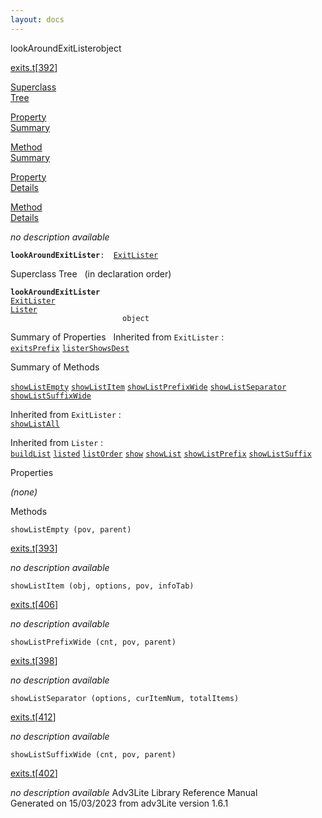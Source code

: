 ```yaml
---
layout: docs
---
```

<span class="title">lookAroundExitLister</span><span class="type">object</span>

[exits.t](../file/exits.t.html)\[[392](../source/exits.t.html#392)\]

[Superclass  
Tree](#_SuperClassTree_)

[Property  
Summary](#_PropSummary_)

[Method  
Summary](#_MethodSummary_)

[Property  
Details](#_Properties_)

[Method  
Details](#_Methods_)



*no description available*

**`lookAroundExitLister`**` :   `[`ExitLister`](../object/ExitLister1.html)



<span id="_SuperClassTree_"></span>



<span class="hdln">Superclass Tree</span>   (in declaration order)



**`lookAroundExitLister`**  
[`ExitLister`](../object/ExitLister1.html)  
[`Lister`](../object/Lister.html)  
`                         object`  
<span id="_PropSummary_"></span>



<span class="hdln">Summary of Properties</span>  
Inherited from `ExitLister` :  
[`exitsPrefix`](../object/ExitLister1.html#exitsPrefix) [`listerShowsDest`](../object/ExitLister1.html#listerShowsDest)



<span id="_MethodSummary_"></span>



<span class="hdln">Summary of Methods</span>  



[`showListEmpty`](#showListEmpty) [`showListItem`](#showListItem) [`showListPrefixWide`](#showListPrefixWide) [`showListSeparator`](#showListSeparator) [`showListSuffixWide`](#showListSuffixWide)

Inherited from `ExitLister` :  
[`showListAll`](../object/ExitLister1.html#showListAll)

Inherited from `Lister` :  
[`buildList`](../object/Lister.html#buildList) [`listed`](../object/Lister.html#listed) [`listOrder`](../object/Lister.html#listOrder) [`show`](../object/Lister.html#show) [`showList`](../object/Lister.html#showList) [`showListPrefix`](../object/Lister.html#showListPrefix) [`showListSuffix`](../object/Lister.html#showListSuffix)

<span id="_Properties_"></span>



<span class="hdln">Properties</span>  



*(none)* <span id="_Methods_"></span>



<span class="hdln">Methods</span>  



<span id="showListEmpty"></span>

`showListEmpty (pov, parent)`

[exits.t](../file/exits.t.html)\[[393](../source/exits.t.html#393)\]



*no description available*



<span id="showListItem"></span>

`showListItem (obj, options, pov, infoTab)`

[exits.t](../file/exits.t.html)\[[406](../source/exits.t.html#406)\]



*no description available*



<span id="showListPrefixWide"></span>

`showListPrefixWide (cnt, pov, parent)`

[exits.t](../file/exits.t.html)\[[398](../source/exits.t.html#398)\]



*no description available*



<span id="showListSeparator"></span>

`showListSeparator (options, curItemNum, totalItems)`

[exits.t](../file/exits.t.html)\[[412](../source/exits.t.html#412)\]



*no description available*



<span id="showListSuffixWide"></span>

`showListSuffixWide (cnt, pov, parent)`

[exits.t](../file/exits.t.html)\[[402](../source/exits.t.html#402)\]



*no description available*
Adv3Lite Library Reference Manual  
Generated on 15/03/2023 from adv3Lite version 1.6.1



